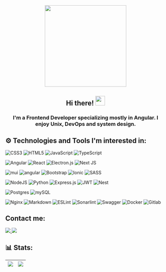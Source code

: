 <div id="header" align="center">
    <img src="https://media1.giphy.com/media/v1.Y2lkPTc5MGI3NjExZTc0YjEyOTg3NGMzYjJmNjMzYjJiYTdlZDUwMGVhYjViYmI2NWZjMCZlcD12MV9pbnRlcm5hbF9naWZzX2dpZklkJmN0PXM/dWTi2yiBnSq1K2MkTE/VJRQKY3oCwTKvZrp1M/giphy.gif?s" width="256"/>
    <h2>
        Hi there! <img src="https://media.giphy.com/media/hvRJCLFzcasrR4ia7z/giphy.gif" width="30px"/>
    </h2>
</div>

<div align="center">
<h3> I'm a Frontend Developer specializing mostly in Angular. I enjoy Unix, DevOps and system design.</h3>
</div>

## ⚙ Technologies and Tools I'm interested in:
![CSS3](https://img.shields.io/badge/css3-%231572B6.svg?style=for-the-badge&logo=css3&logoColor=white)
![HTML5](https://img.shields.io/badge/html5-%23E34F26.svg?style=for-the-badge&logo=html5&logoColor=white)
![JavaScript](https://img.shields.io/badge/javascript-%23323330.svg?style=for-the-badge&logo=javascript&logoColor=%23F7DF1E)
![TypeScript](https://img.shields.io/badge/typescript-%23007ACC.svg?style=for-the-badge&logo=typescript&logoColor=white)

![Angular](https://img.shields.io/badge/angular-%23DD0031.svg?style=for-the-badge&logo=angular&logoColor=white)
![React](https://img.shields.io/badge/react-%2320232a.svg?style=for-the-badge&logo=react&logoColor=%2361DAFB)
![Electron.js](https://img.shields.io/badge/Electron-191970?style=for-the-badge&logo=Electron&logoColor=white)
![Next JS](https://img.shields.io/badge/Next-black?style=for-the-badge&logo=next.js&logoColor=white)

![mui](https://img.shields.io/badge/-mui-0072E5?style=for-the-badge&logo=mui&logoColor=white)
![angular](https://img.shields.io/badge/-material-3f51b5?style=for-the-badge&logo=angular&logoColor=white)
![Bootstrap](https://img.shields.io/badge/bootstrap-%23563D7C.svg?style=for-the-badge&logo=bootstrap&logoColor=white)
![Ionic](https://img.shields.io/badge/ionic-%23563D7C.svg?style=for-the-badge&logo=ionic&logoColor=white)
![SASS](https://img.shields.io/badge/SASS-hotpink.svg?style=for-the-badge&logo=SASS&logoColor=white)

![NodeJS](https://img.shields.io/badge/node.js-6DA55F?style=for-the-badge&logo=node.js&logoColor=white)
![Python](https://img.shields.io/badge/python-3670A0?style=for-the-badge&logo=python&logoColor=ffdd54)
![Express.js](https://img.shields.io/badge/express.js-%23404d59.svg?style=for-the-badge&logo=express&logoColor=%2361DAFB)
![JWT](https://img.shields.io/badge/JWT-black?style=for-the-badge&logo=JSON%20web%20tokens)
![Nest](https://img.shields.io/badge/nest-FF0141?style=for-the-badge&logo=nest&logoColor=white)

![Postgres](https://img.shields.io/badge/postgres-%23316192.svg?style=for-the-badge&logo=postgresql&logoColor=white)
![mySQL](https://img.shields.io/badge/mySQL-e97b00.svg?style=for-the-badge&logo=mySQL&logoColor=white)

![Nginx](https://img.shields.io/badge/nginx-%23009639.svg?style=for-the-badge&logo=nginx&logoColor=white)
![Markdown](https://img.shields.io/badge/markdown-%23000000.svg?style=for-the-badge&logo=markdown&logoColor=white)
![ESLint](https://img.shields.io/badge/ESLint-4B3263?style=for-the-badge&logo=eslint&logoColor=white)
![Sonarlint](https://img.shields.io/badge/Sonarlint-C001FF?style=for-the-badge&logo=sonarlint&logoColor=white)
![Swagger](https://img.shields.io/badge/-Swagger-%23Clojure?style=for-the-badge&logo=swagger&logoColor=white)
![Docker](https://img.shields.io/badge/-Docker-0072E5?style=for-the-badge&logo=docker&logoColor=white)
![Gitlab](https://img.shields.io/badge/-Gitlab-FE7E00?style=for-the-badge&logo=Gitlab&logoColor=white)

## Contact me:
<div id="badges">
    <a href="https://t.me/anmv73">
        <img src="https://img.shields.io/badge/Telegram-%2324a1de.svg?style=for-the-badge&logo=Telegram&logoColor=white"/>
    </a>
    <a href="https://mail.google.com/mail/?view=cm&fs=1&to=0073av@gmail.com&su=SUBJECT&body=BODY">
        <img src="https://img.shields.io/badge/Gmail-%23FF4540.svg?style=for-the-badge&logo=Gmail&logoColor=white"/>
    </a>
</div>

## 📊 Stats:
| ![](https://github-readme-streak-stats.herokuapp.com/?user=annavyvert&theme=dark&hide_border=false) | ![](https://github-readme-stats-git-masterrstaa-rickstaa.vercel.app/api/top-langs/?username=annavyvert&layout=compact&langs_count=8&hide_border=false&include_orgs=true&theme=dark#gh-dark-mode-only") |
|-|-|
